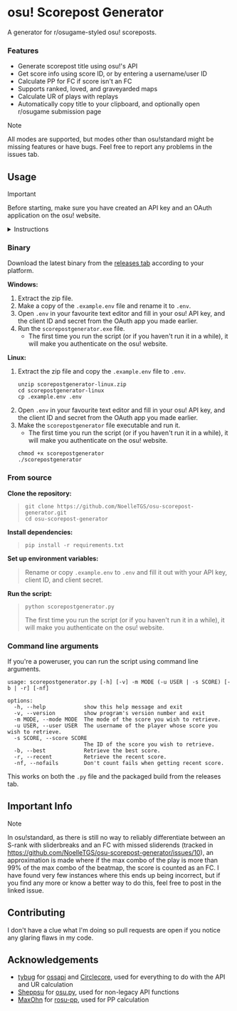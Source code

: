 # osu! Scorepost Generator
A generator for r/osugame-styled osu! scoreposts.
### Features
- Generate scorepost title using osu!'s API
- Get score info using score ID, or by entering a username/user ID
- Calculate PP for FC if score isn't an FC
- Supports ranked, loved, and graveyarded maps
- Calculate UR of plays with replays
- Automatically copy title to your clipboard, and optionally open r/osugame submission page

> [!NOTE]
> All modes are supported, but modes other than osu!standard might be missing features or have bugs. Feel free to report any problems in the issues tab.

## Usage
> [!IMPORTANT]
> Before starting, make sure you have created an API key and an OAuth application on the osu! website.
> <details>
> <summary>Instructions</summary>
> 
> Go to your <a href="https://osu.ppy.sh/home/account/edit">osu! settings page</a> and click "New OAuth Application" near the bottom, give it any name you want, and add "http://localhost:7270/" as a callback URL.
> Copy the client ID and client secret for later.
> 
> 
> Under the "Legacy API" tab, create an API key.
> The application name and URL can be whatever you like. Copy the API key for later.
> </details>

### Binary
Download the latest binary from the [releases tab](https://github.com/NoelleTGS/osu-scorepost-generator/releases) according to your platform.

**Windows:**
1. Extract the zip file.
2. Make a copy of the `.example.env` file and rename it to `.env`.
3. Open `.env` in your favourite text editor and fill in your osu! API key, and the client ID and secret from the OAuth app you made earlier.
4. Run the `scorepostgenerator.exe` file.
   - The first time you run the script (or if you haven't run it in a while), it will make you authenticate on the osu! website.

**Linux:** 
1. Extract the zip file and copy the `.example.env` file to `.env`.
    ```shell
    unzip scorepostgenerator-linux.zip
    cd scorepostgenerator-linux
    cp .example.env .env
    ```
2. Open `.env` in your favourite text editor and fill in your osu! API key, and the client ID and secret from the OAuth app you made earlier.
3. Make the `scorepostgenerator` file executable and run it. 
    - The first time you run the script (or if you haven't run it in a while), it will make you authenticate on the osu! website.
    ```shell
    chmod +x scorepostgenerator
    ./scorepostgenerator
    ```
### From source
**Clone the repository:**
> ```
> git clone https://github.com/NoelleTGS/osu-scorepost-generator.git
> cd osu-scorepost-generator
> ```
**Install dependencies:**
> ```
> pip install -r requirements.txt
> ```
**Set up environment variables:**
> Rename or copy `.example.env` to `.env` and fill it out with your API key, client ID, and client secret.

**Run the script:**
> ```
> python scorepostgenerator.py
> ```
> The first time you run the script (or if you haven't run it in a while), it will make you authenticate on the osu! website.

### Command line arguments
If you're a poweruser, you can run the script using command line arguments.
```
usage: scorepostgenerator.py [-h] [-v] -m MODE (-u USER | -s SCORE) [-b | -r] [-nf]

options:
  -h, --help            show this help message and exit
  -v, --version         show program's version number and exit
  -m MODE, --mode MODE  The mode of the score you wish to retrieve.
  -u USER, --user USER  The username of the player whose score you wish to retrieve.
  -s SCORE, --score SCORE
                        The ID of the score you wish to retrieve.
  -b, --best            Retrieve the best score.
  -r, --recent          Retrieve the recent score.
  -nf, --nofails        Don't count fails when getting recent score.
```
This works on both the `.py` file and the packaged build from the releases tab.

## Important Info
> [!NOTE]
> In osu!standard, as there is still no way to reliably differentiate between an S-rank with sliderbreaks and an FC with missed sliderends (tracked in https://github.com/NoelleTGS/osu-scorepost-generator/issues/10), an approximation is made where if the max combo of the play is more than 99% of the max combo of the beatmap, the score is counted as an FC. I have found very few instances where this ends up being incorrect, but if you find any more or know a better way to do this, feel free to post in the linked issue.

## Contributing
I don't have a clue what I'm doing so pull requests are open if you notice any glaring flaws in my code.

## Acknowledgements
- [tybug](https://github.com/tybug) for [ossapi](https://github.com/tybug/ossapi) and [Circlecore](https://github.com/circleguard/circlecore), used for everything to do with the API and UR calculation
- [Sheppsu](https://github.com/Sheppsu) for [osu.py](https://github.com/Sheppsu/osu.py), used for non-legacy API functions
- [MaxOhn](https://github.com/MaxOhn) for [rosu-pp](https://github.com/MaxOhn/rosu-pp), used for PP calculation

